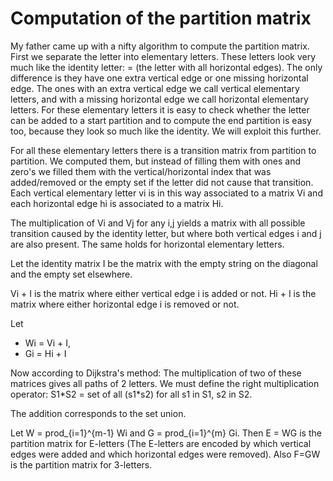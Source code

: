 # Computation of the partition matrix

My father came up with a nifty algorithm to compute the partition matrix.  First we separate the letter into elementary letters. These letters look very much like the identity letter: = (the letter with all horizontal edges). The only difference is they have one extra vertical edge or one missing horizontal edge. The ones with an extra vertical edge we call vertical elementary letters, and with a missing horizontal edge we call horizontal elementary letters. For these elementary letters it is easy to check whether the letter can be added to a start partition and to compute the end partition is easy too, because they look so much like the identity. We will exploit this further.

For all these elementary letters there is a transition matrix from partition to partition. We computed them, but instead of filling them with ones and zero's we filled them with the vertical/horizontal index that was added/removed or the empty set if the letter did not cause that transition. Each vertical elementary letter vi is in this way associated to a matrix Vi and each horizontal edge hi is associated to a matrix Hi.

The multiplication of Vi and Vj for any i,j yields a matrix with all possible transition caused by the identity letter, but where both vertical edges i and j are also present. The same holds for horizontal elementary letters.

Let the identity matrix I be the matrix with the empty string on the diagonal and the empty set elsewhere.

Vi + I is the matrix where either vertical edge i is added or not.
Hi + I is the matrix where either horizontal edge i is removed or not.

Let
* Wi = Vi + I,
* Gi = Hi + I

Now according to Dijkstra's method: The multiplication of two of these matrices gives all paths of 2 letters. We must define the right multiplication operator: S1\*S2 = set of all (s1\*s2) for all s1 in S1, s2 in S2.

The addition corresponds to the set union.

Let W = prod_{i=1}^{m-1} Wi and G = prod_{i=1}^{m} Gi. Then E = WG is the partition matrix for E-letters (The E-letters are encoded by which vertical edges were added and which horizontal edges were removed). Also F=GW is the partition matrix for 3-letters.
